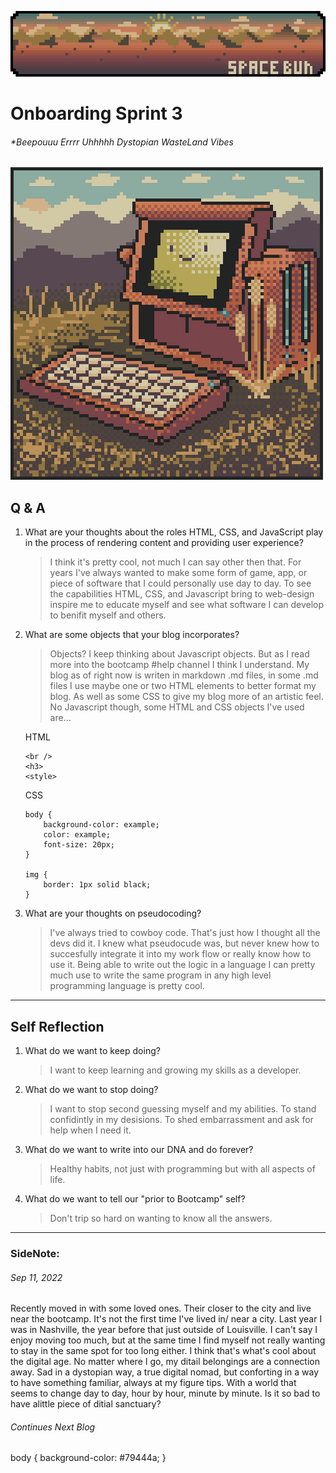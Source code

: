![Banner-V3](/images/spacebunblog_banner_V4.png)

# Onboarding Sprint 3

###### *Beepouuu Errrr Uhhhhh Dystopian WasteLand Vibes
![BMO_PC_V3_COLOR](/images/bmo_v3.png)

## Q & A

1. What are your thoughts about the roles HTML, CSS, and JavaScript play in the process of rendering content and providing user experience?
    > I think it's pretty cool, not much I can say other then that.  For years I've always wanted to make some form of game, app, or piece of software that I could personally use day to day. To see the capabilities HTML, CSS, and Javascript bring to web-design inspire me to educate myself and see what software I can develop to benifit myself and others.

2. What are some objects that your blog incorporates?
    >   Objects? I keep thinking about Javascript objects. But as I read more into the bootcamp #help channel I think I understand. My blog as of right now is writen in markdown .md files, in some .md files I use maybe one or two HTML elements to better format my blog. As well as some CSS to give my blog more of an artistic feel. No Javascript though, some HTML and CSS objects I've used are...
    
    HTML
    ```
    <br />
    <h3>
    <style>
    ``` 
    CSS
    ```
    body {
        background-color: example;
        color: example;
        font-size: 20px;
    }

    img {
        border: 1px solid black;
    }
    ```

3. What are your thoughts on pseudocoding?
    > I've always tried to cowboy code. That's just how I thought all the devs did it. I knew what pseudocude was, but never knew how to succesfully integrate it into my work flow or really know how to use it. Being able to write out the logic in a language I can pretty much use to write the same program in any high level programming language is pretty cool. 
<hr>

## Self Reflection 

1. What do we want to keep doing?
    > I want to keep learning and growing my skills as a developer.
2. What do we want to stop doing?
    > I want to stop second guessing myself and my abilities. To stand confidintly in my desisions. To shed embarrassment and ask for help when I need it.
3. What do we want to write into our DNA and do forever?
    > Healthy habits, not just with programming but with all aspects of life.
4. What do we want to tell our "prior to Bootcamp" self?
    > Don't trip so hard on wanting to know all the answers.

<hr>

### SideNote:
###### Sep 11, 2022
Recently moved in with some loved ones. Their closer to the city and live near the bootcamp. It's not the first time I've lived in/ near a city. Last year I was in Nashville, the year before that just outside of Louisville. I can't say I enjoy moving too much, but at the same time I find myself not really wanting to stay in the same spot for too long either. I think that's what's cool about the digital age. No matter where I go, my ditail belongings are a connection away. Sad in a dystopian way, a true digital nomad, but conforting in a way to have something familiar, always at my figure tips. With a world that seems to change day to day, hour by hour, minute by minute. Is it so bad to have alittle piece of ditial sanctuary?
###### Continues Next Blog

body {
    background-color:  #79444a;
}
</style>